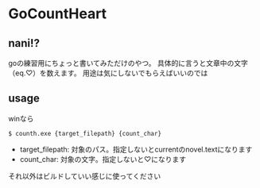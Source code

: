 GoCountHeart
===============
nani!?
-----------
goの練習用にちょっと書いてみただけのやつ。
具体的に言うと文章中の文字（eq.♡）を数えます。
用途は気にしないでもらえばいいのでは

usage
------------
winなら
```
$ counth.exe {target_filepath} {count_char}
```
- target_filepath: 対象のパス。指定しないとcurrentのnovel.textになります
- count_char: 対象の文字。指定しないと♡になります

それ以外はビルドしていい感じに使ってください